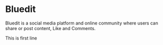 # Bluedit

Bluedit is a social media platform and online community where users can share or post content, Like and Comments.

This is first line
